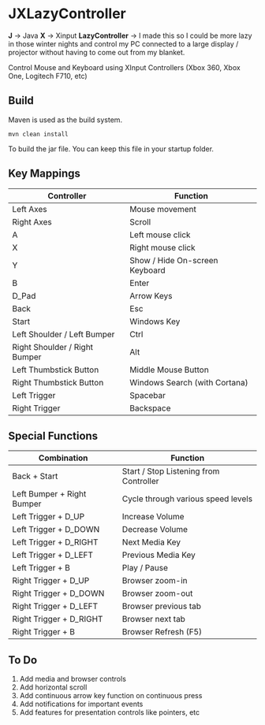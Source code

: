 # JXLazyController

**J**    -> Java
**X**    -> Xinput
**LazyController** -> I made this so I could be more lazy in those winter nights and control my PC connected to a large display / projector without having to come out from my blanket.

Control Mouse and Keyboard using XInput Controllers (Xbox 360, Xbox One, Logitech F710, etc)

## Build
Maven is used as the build system. 

    mvn clean install

To build the jar file. You can keep this file in your startup folder.

## Key Mappings
| Controller |  Function|
|--|--|
| Left Axes |  Mouse movement
Right Axes | Scroll
A | Left mouse click
X | Right mouse click
Y | Show / Hide On-screen Keyboard
B | Enter
D_Pad | Arrow Keys
Back | Esc
Start | Windows Key
Left Shoulder / Left Bumper | Ctrl 
Right Shoulder / Right Bumper | Alt 
Left Thumbstick Button | Middle Mouse Button 
Right Thumbstick Button | Windows Search (with Cortana)
Left Trigger | Spacebar 
Right Trigger | Backspace |



## Special Functions
| Combination | Function  |
|--|--|
| Back + Start | Start / Stop Listening from Controller  
 Left Bumper + Right Bumper | Cycle through various speed levels 
 Left Trigger + D_UP | Increase Volume 
 Left Trigger + D_DOWN | Decrease Volume 
 Left Trigger + D_RIGHT | Next Media Key
 Left Trigger + D_LEFT | Previous Media Key
 Left Trigger + B | Play / Pause 
 Right Trigger + D_UP | Browser zoom-in 
 Right Trigger + D_DOWN | Browser zoom-out 
 Right Trigger + D_LEFT | Browser previous tab 
 Right Trigger + D_RIGHT | Browser next tab 
 Right Trigger + B | Browser Refresh (F5) |



## To Do

1. Add media and browser controls
2. Add horizontal scroll
3. Add continuous arrow key function on continuous press
4. Add notifications for important events 
5. Add features for presentation controls like pointers, etc


